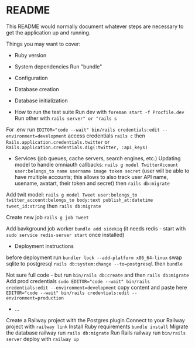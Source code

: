 # README

This README would normally document whatever steps are necessary to get the
application up and running.

Things you may want to cover:

* Ruby version

* System dependencies
Run "bundle"

* Configuration

* Database creation

* Database initialization

* How to run the test suite
Run dev with `foreman start -f Procfile.dev`
Run other with `rails server" or "rails s`

For .env run `EDITOR="code --wait" bin/rails credentials:edit --environment=development`
access credentials `rails c` then `Rails.application.credentials.twitter` or  `Rails.application.credentials.dig(:twitter, :api_keys)`

* Services (job queues, cache servers, search engines, etc.)
Updating model to handle omniauth callbacks: `rails g model TwitterAccount user:belongs_to name username image token secret` (user will be able to have multiple accounts; this allows to also track user API name, usename, avatart, their token and secret) then `rails db:migrate`

Add twit model: `rails g model Tweet user:belongs_to twitter_account:belongs_to body:text publish_at:datetime tweet_id:string` then `rails db:migrate`

Create new job `rails g job Tweet`

Add bavkground job worker `bundle add sidekiq` (it needs redis - start with `sudo service redis-server start` once installed)

* Deployment instructions

before deployment run `bundler lock --add-platform x86_64-linux`
swap sqlite to postgresql `rails db:system:change --to=postgresql` then `bundle`


Not sure full code - but run `bin/rails db:create` and then `rails db:migrate`
Add prod credentials `sudo EDITOR="code --wait" bin/rails credentials:edit --environment=development` copy content and paste here `EDITOR="code --wait" bin/rails credentials:edit --environment=production`

* ...

Create a Railway project with the Postgres plugin
Connect to your Railway project with   `railway link`
Install Ruby requirements `bundle install`
Migrate the database railway run `rails db:migrate`
Run Rails railway run `bin/rails server`
deploy with `railway up`